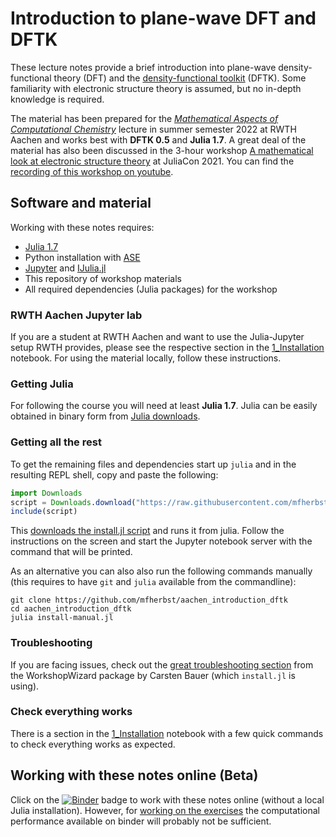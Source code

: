 # Introduction to plane-wave DFT and DFTK

These lecture notes provide a brief introduction
into plane-wave density-functional theory (DFT)
and the [density-functional toolkit](https://dftk.org) (DFTK).
Some familiarity with electronic structure theory
is assumed, but no in-depth knowledge is required.

The material has been prepared for the
[*Mathematical Aspects of Computational Chemistry*](http://www.acom.rwth-aachen.de/3teaching/0classes/mathchem)
lecture in summer semester 2022 at RWTH Aachen
and works best with **DFTK 0.5** and **Julia 1.7**.
A great deal of the material has also been discussed
in the 3-hour workshop
[A mathematical look at electronic structure theory](https://michael-herbst.com/teaching/2021-juliacon-workshop-dftk/) at JuliaCon 2021.
You can find the [recording of this workshop on youtube](https://www.youtube.com/watch?v=HvpPMWVm8aw).

## Software and material
Working with these notes requires:
- [Julia 1.7](https://julialang.org/downloads/)
- Python installation with [ASE](https://wiki.fysik.dtu.dk/ase/)
- [Jupyter](https://jupyter.org/) and [IJulia.jl](https://github.com/JuliaLang/IJulia.jl)
- This repository of workshop materials
- All required dependencies (Julia packages) for the workshop

### RWTH Aachen Jupyter lab
If you are a student at RWTH Aachen and want to use the Julia-Jupyter setup
RWTH provides, please see the respective section in the
[1_Installation](1_Installation.ipynb) notebook. For using the material
locally, follow these instructions.

### Getting Julia
For following the course you will need at least **Julia 1.7**.
Julia can be easily obtained in binary form from [Julia downloads](https://julialang.org/downloads/).

### Getting all the rest
To get the remaining files and dependencies
start up `julia` and in the resulting REPL shell,
copy and paste the following:

```julia
import Downloads
script = Downloads.download("https://raw.githubusercontent.com/mfherbst/aachen_introduction_dftk/master/install.jl")
include(script)
```
This [downloads the install.jl script](https://raw.githubusercontent.com/mfherbst/aachen_introduction_dftk/master/install.jl)
and runs it from julia.
Follow the instructions on the screen and start the Jupyter notebook server
with the command that will be printed.

As an alternative you can also also run the following commands manually
(this requires to have `git` and `julia` available from the commandline):
```
git clone https://github.com/mfherbst/aachen_introduction_dftk
cd aachen_introduction_dftk
julia install-manual.jl
```

### Troubleshooting
If you are facing issues, check out
the [great troubleshooting section](https://carstenbauer.github.io/WorkshopWizard.jl/dev/troubleshooting/)
from the WorkshopWizard package by Carsten Bauer (which `install.jl` is using).

### Check everything works
There is a section in the [1_Installation](1_Installation.ipynb) notebook
with a few quick commands to check everything works as expected.

## Working with these notes online (Beta)
Click on the [![Binder](https://mybinder.org/badge_logo.svg)][binder-url]
badge to work with these notes online (without a local Julia installation).
However, for [working on the exercises](https://nbviewer.jupyter.org/github/mfherbst/aachen_introduction_dftk/blob/master/7_Exercises.ipynb)
the computational performance available on binder will probably not be sufficient.

[binder-url]: https://mybinder.org/v2/gh/mfherbst/aachen_introduction_dftk/master
